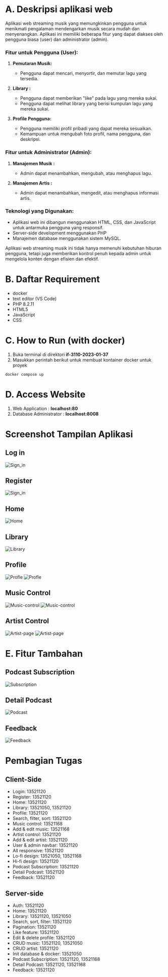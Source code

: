 # A. Deskripsi aplikasi web
Aplikasi web streaming musik yang memungkinkan pengguna untuk menikmati pengalaman mendengarkan musik secara mudah dan menyenangkan. Aplikasi ini memiliki beberapa fitur yang dapat diakses oleh pengguna biasa (user) dan administrator (admin).

### Fitur untuk Pengguna (User):
1. **Pemutaran Musik:**
   - Pengguna dapat mencari, menyortir, dan memutar lagu yang tersedia.

2. **Library :**
   - Pengguna dapat memberikan "like" pada lagu yang mereka sukai.
   - Pengguna dapat melihat library yang berisi kumpulan lagu yang mereka sukai.


3. **Profile Pengguna:**
   - Pengguna memiliki profil pribadi yang dapat mereka sesuaikan.
   - Kemampuan untuk mengubah foto profil, nama pengguna, dan deskripsi.

### Fitur untuk Administrator (Admin):
1. **Manajemen Musik :**
   - Admin dapat menambahkan, mengubah, atau menghapus lagu.

2. **Manajemen Artis :**
   - Admin dapat menambahkan, mengedit, atau menghapus informasi artis.

### Teknologi yang Digunakan:
- Aplikasi web ini dibangun menggunakan HTML, CSS, dan JavaScript untuk antarmuka pengguna yang responsif.
- Server-side development menggunakan PHP
- Manajemen database menggunakan sistem MySQL.

Aplikasi web streaming musik ini tidak hanya memenuhi kebutuhan hiburan pengguna, tetapi juga memberikan kontrol penuh kepada admin untuk mengelola konten dengan efisien dan efektif.

# B. Daftar Requirement
- docker
- text editor (VS Code)
- PHP 8.2.11
- HTML5
- JavaScript
- CSS


# C. How to Run (with docker)
1. Buka terminal di direktori **if-3110-2023-01-37** 
2. Masukkan perintah berikut untuk membuat kontainer docker untuk proyek
```
docker compose up
```

# D. Access Website
1. Web Application : **localhost:80**
2. Database Administrator : **localhost:8008**

# Screenshot Tampilan Aplikasi
## Log in
![Sign_in](/Screenshots/login.jpg)

## Register
![Sign_in](/Screenshots/register.jpg)

## Home
![Home](/Screenshots/home.jpg)

## Library
![Library](/Screenshots/library.jpg)

## Profile
![Profle](/Screenshots/profile.jpg)
![Profle](/Screenshots/profile2.jpg)

## Music Control
![Music-control](/Screenshots/music-control.jpg)
![Music-control](/Screenshots/music-control2.jpg)

## Artist Control
![Artist-page](/Screenshots/artist-control.jpg)
![Artist-page](/Screenshots/artist-control2.jpg)

# E. Fitur Tambahan

## Podcast Subscription
![Subscription](/Screenshots/podcast.jpg)

## Detail Podcast
![Podcast](/Screenshots//podcastdetail.jpg)

## Feedback
![Feedback](/Screenshots/feedback.jpg)


# Pembagian Tugas

## Client-Side
- Login: 13521120
- Register: 13521120
- Home: 13521120
- Library: 13521050, 13521120
- Profile: 13521120
- Search, filter, sort: 13521120
- Music control: 13521168
- Add & edit music: 13521168
- Artist control: 13521120
- Add & edit artist: 13521120
- User & admin navbar: 13521120
- All responsive: 13521120
- Lo-fi design: 13521050, 13521168
- Hi-fi design: 13521120
- Podcast Subscription: 13521120
- Detail Podcast: 13521120
- Feedback: 13521120


## Server-side
- Auth: 13521120
- Home: 13521120
- Library: 13521120, 13521050
- Search, sort, filter: 13521120
- Pagination: 13521120
- Like feature: 13521120
- Edit & delete profile: 13521120
- CRUD music: 13521120, 13521050
- CRUD artist: 13521120
- Init database & docker: 13521050
- Podcast Subscription: 13521120, 13521168
- Detail Podcast: 13521120, 13521168
- Feedback: 13521120
